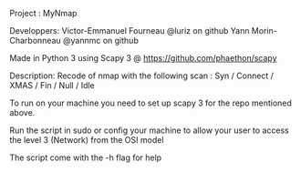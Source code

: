 Project : MyNmap

Developpers:
	Victor-Emmanuel Fourneau @luriz on github
	Yann Morin-Charbonneau @yannmc on github

Made in Python 3 using Scapy 3 @ https://github.com/phaethon/scapy


Description:
	Recode of nmap with the following scan : Syn / Connect / XMAS / Fin / Null / Idle
	
To run on your machine you need to set up scapy 3 for the repo mentioned above.

Run the script in sudo or config your machine to allow your user to access the level 3 (Network) from the OSI model

The script come with the -h flag for help
